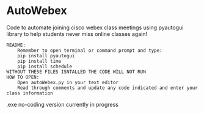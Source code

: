 # AutoWebex
Code to automate joining cisco webex class meetings using pyautogui library to help students never miss online classes again!

	README:
		Remember to open terminal or command prompt and type:
		pip install pyautogui
		pip install time
		pip install schedule
	WITHOUT THESE FILES ISNTALLED THE CODE WILL NOT RUN
	HOW TO OPEN:
		Open autoWebex.py in your text editor
		Read through comments and update any code indicated and enter your class information


.exe no-coding version currently in progress
